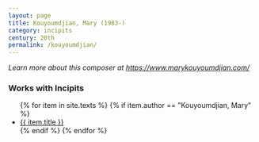 ```yaml
---
layout: page
title: Kouyoumdjian, Mary (1983-)
category: incipits
century: 20th
permalink: /kouyoumdjian/
---
```


*Learn more about this composer at <a href="https://www.marykouyoumdjian.com/" target="_blank">https://www.marykouyoumdjian.com/</a>*
<br/>

### Works with Incipits
<ul class="texts">
    {% for item in site.texts %}
      {% if item.author == "Kouyoumdjian, Mary" %}
          <li class="text-title">
          <a href="{{ site.baseurl }}{{ item.url }}">
        {{ item.title }}
              </a>
    </li>
      {% endif %}
    {% endfor %}
</ul>
